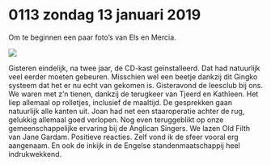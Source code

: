 # 0113 zondag 13 januari 2019
Om te beginnen een paar foto’s van Els en Mercia.

![](Screenshot_2024-12-12-08-30-06-089_cn.wps.xiaomi.abroad.lite-edit.jpg)

Gisteren eindelijk, na twee jaar, de CD-kast geïnstalleerd. Dat had natuurlijk veel eerder moeten gebeuren. Misschien wel een beetje dankzij dit Gingko systeem dat het er nu echt van gekomen is.
Gisteravond de leesclub bij ons. We waren met z’n tienen, dankzij de terugkeer van Tjeerd en Kathleen. Het liep allemaal op rolletjes, inclusief de maaltijd. De gesprekken gaan natuurlijk alle kanten uit. Joan had net een staaroperatie achter de rug, gelukkig allemaal goed verlopen. Nog even teruggeblikt op onze gemeenschappelijke ervaring bij de Anglican Singers.
We lazen Old Filth van Jane Gardam. Positieve reacties. Zelf vond ik de sfeer vooral erg aangenaam. En ook de inkijk in de Engelse standenmaatschappij heel indrukwekkend.
